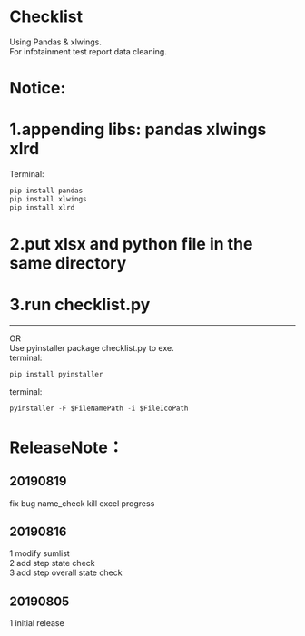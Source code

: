 Checklist
==========
Using Pandas & xlwings.  
For infotainment test report data cleaning.  

Notice: 
==========
# 1.appending libs: pandas xlwings xlrd  
Terminal:  
```python  
pip install pandas  
pip install xlwings  
pip install xlrd  
```  
# 2.put xlsx and python file in the same directory  
# 3.run checklist.py  
---
OR   
Use pyinstaller package checklist.py to exe.  
terminal:
```python 
pip install pyinstaller  
``` 
terminal:  
```python
pyinstaller -F $FileNamePath -i $FileIcoPath  
``` 


ReleaseNote：  
==========
20190819
---
fix bug name_check kill excel progress  

20190816  
---
1 modify sumlist  
2 add step state check  
3 add step overall state check  

20190805  
---
1 initial release   
